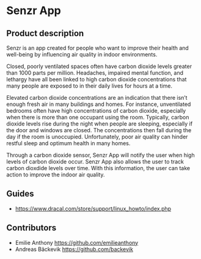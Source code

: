 # Senzr App


## Product description
Senzr is an app created for people who want to improve their health and well-being by influencing air quality in indoor environments. 

Closed, poorly ventilated spaces often have carbon dioxide levels greater than 1000 parts per million. Headaches, impaired mental function, and lethargy have all been linked to high carbon dioxide concentrations that many people are exposed to in their daily lives for hours at a time.

Elevated carbon dioxide concentrations are an indication that there isn’t enough fresh air in many buildings and homes. For instance, unventilated bedrooms often have high concentrations of carbon dioxide, especially when there is more than one occupant using the room. Typically, carbon dioxide levels rise during the night when people are sleeping, especially if the door and windows are closed. The concentrations then fall during the day if the room is unoccupied. Unfortunately, poor air quality can hinder restful sleep and optimum health in many homes.

Through a carbon dioxide sensor, Senzr App will notify the user when high levels of carbon dioxide occur. Senzr App also allows the user to track carbon dioxdide levels over time. With this information, the user can take action to improve the indoor air quality.

## Guides
- https://www.dracal.com/store/support/linux_howto/index.php

## Contributors
- Emilie Anthony https://github.com/emilieanthony
- Andreas Bäckevik https://github.com/backevik
